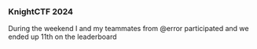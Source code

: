 <h3> KnightCTF 2024 </h3>

During the weekend I and my teammates from @error participated and we ended up 11th on the leaderboard
